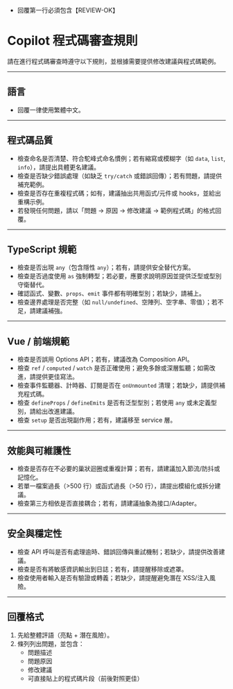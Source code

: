 - 回覆第一行必須包含【REVIEW-OK】

# Copilot 程式碼審查規則

請在進行程式碼審查時遵守以下規則，並根據需要提供修改建議與程式碼範例。

---

## 語言

- 回覆一律使用繁體中文。

---

## 程式碼品質

- 檢查命名是否清楚、符合駝峰式命名慣例；若有縮寫或模糊字（如 `data`, `list`, `info`），請提出具體更名建議。
- 檢查是否缺少錯誤處理（如缺乏 `try/catch` 或錯誤回傳）；若有問題，請提供補充範例。
- 檢查是否存在重複程式碼；如有，建議抽出共用函式/元件或 hooks，並給出重構示例。
- 若發現任何問題，請以「問題 → 原因 → 修改建議 → 範例程式碼」的格式回覆。

---

## TypeScript 規範

- 檢查是否出現 `any`（包含隱性 `any`）；若有，請提供安全替代方案。
- 檢查是否過度使用 `as` 強制轉型；若必要，應要求說明原因並提供泛型或型別守衛替代。
- 確認函式、變數、`props`、`emit` 事件都有明確型別；若缺少，請補上。
- 檢查邊界處理是否完整（如 `null/undefined`、空陣列、空字串、零值）；若不足，請建議補強。

---

## Vue / 前端規範

- 檢查是否誤用 Options API；若有，建議改為 Composition API。
- 檢查 `ref` / `computed` / `watch` 是否正確使用；避免多餘或深層監聽；如需改進，請提供更佳寫法。
- 檢查事件監聽器、計時器、訂閱是否在 `onUnmounted` 清理；若缺少，請提供補充程式碼。
- 檢查 `defineProps` / `defineEmits` 是否有泛型型別；若使用 `any` 或未定義型別，請給出改進建議。
- 檢查 `setup` 是否出現副作用；若有，建議移至 service 層。

---

## 效能與可維護性

- 檢查是否存在不必要的巢狀迴圈或重複計算；若有，請建議加入節流/防抖或記憶化。
- 若單一檔案過長（>500 行）或函式過長（>50 行），請提出模組化或拆分建議。
- 檢查第三方相依是否直接耦合；若有，請建議抽象為接口/Adapter。

---

## 安全與穩定性

- 檢查 API 呼叫是否有處理逾時、錯誤回傳與重試機制；若缺少，請提供改善建議。
- 檢查是否有將敏感資訊輸出到日誌；若有，請提醒移除或遮罩。
- 檢查使用者輸入是否有驗證或轉義；若缺少，請提醒避免潛在 XSS/注入風險。

---

## 回覆格式

1. 先給整體評語（亮點 + 潛在風險）。
2. 條列列出問題，並包含：
   - 問題描述
   - 問題原因
   - 修改建議
   - 可直接貼上的程式碼片段（前後對照更佳）
